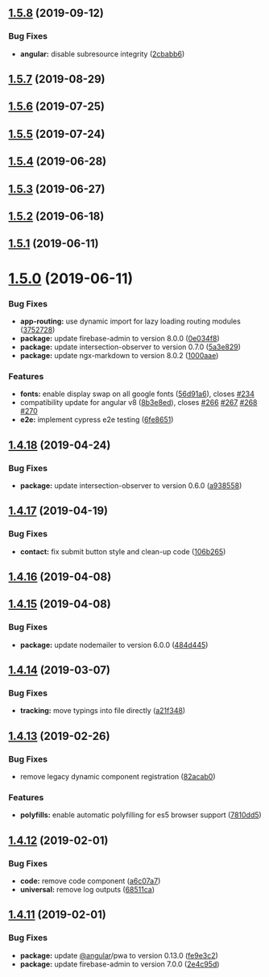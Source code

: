 ## [1.5.8](https://github.com/pascaliske/pascal-iske.de/compare/v1.5.7...v1.5.8) (2019-09-12)


### Bug Fixes

* **angular:** disable subresource integrity ([2cbabb6](https://github.com/pascaliske/pascal-iske.de/commit/2cbabb6))



## [1.5.7](https://github.com/pascaliske/pascal-iske.de/compare/v1.5.6...v1.5.7) (2019-08-29)



## [1.5.6](https://github.com/pascaliske/pascal-iske.de/compare/v1.5.5...v1.5.6) (2019-07-25)



## [1.5.5](https://github.com/pascaliske/pascal-iske.de/compare/v1.5.4...v1.5.5) (2019-07-24)



## [1.5.4](https://github.com/pascaliske/pascal-iske.de/compare/v1.5.3...v1.5.4) (2019-06-28)



## [1.5.3](https://github.com/pascaliske/pascal-iske.de/compare/v1.5.2...v1.5.3) (2019-06-27)



## [1.5.2](https://github.com/pascaliske/pascal-iske.de/compare/v1.5.1...v1.5.2) (2019-06-18)



## [1.5.1](https://github.com/pascaliske/pascal-iske.de/compare/v1.5.0...v1.5.1) (2019-06-11)



# [1.5.0](https://github.com/pascaliske/pascal-iske.de/compare/v1.4.18...v1.5.0) (2019-06-11)


### Bug Fixes

* **app-routing:** use dynamic import for lazy loading routing modules ([3752728](https://github.com/pascaliske/pascal-iske.de/commit/3752728))
* **package:** update firebase-admin to version 8.0.0 ([0e034f8](https://github.com/pascaliske/pascal-iske.de/commit/0e034f8))
* **package:** update intersection-observer to version 0.7.0 ([5a3e829](https://github.com/pascaliske/pascal-iske.de/commit/5a3e829))
* **package:** update ngx-markdown to version 8.0.2 ([1000aae](https://github.com/pascaliske/pascal-iske.de/commit/1000aae))


### Features

* **fonts:** enable display swap on all google fonts ([56d91a6](https://github.com/pascaliske/pascal-iske.de/commit/56d91a6)), closes [#234](https://github.com/pascaliske/pascal-iske.de/issues/234)
* compatibility update for angular v8 ([8b3e8ed](https://github.com/pascaliske/pascal-iske.de/commit/8b3e8ed)), closes [#266](https://github.com/pascaliske/pascal-iske.de/issues/266) [#267](https://github.com/pascaliske/pascal-iske.de/issues/267) [#268](https://github.com/pascaliske/pascal-iske.de/issues/268) [#270](https://github.com/pascaliske/pascal-iske.de/issues/270)
* **e2e:** implement cypress e2e testing ([6fe8651](https://github.com/pascaliske/pascal-iske.de/commit/6fe8651))



## [1.4.18](https://github.com/pascaliske/pascal-iske.de/compare/v1.4.17...v1.4.18) (2019-04-24)


### Bug Fixes

* **package:** update intersection-observer to version 0.6.0 ([a938558](https://github.com/pascaliske/pascal-iske.de/commit/a938558))



## [1.4.17](https://github.com/pascaliske/pascal-iske.de/compare/v1.4.16...v1.4.17) (2019-04-19)


### Bug Fixes

* **contact:** fix submit button style and clean-up code ([106b265](https://github.com/pascaliske/pascal-iske.de/commit/106b265))



## [1.4.16](https://github.com/pascaliske/pascal-iske.de/compare/v1.4.15...v1.4.16) (2019-04-08)



## [1.4.15](https://github.com/pascaliske/pascal-iske.de/compare/v1.4.14...v1.4.15) (2019-04-08)


### Bug Fixes

* **package:** update nodemailer to version 6.0.0 ([484d445](https://github.com/pascaliske/pascal-iske.de/commit/484d445))



## [1.4.14](https://github.com/pascaliske/pascal-iske.de/compare/v1.4.13...v1.4.14) (2019-03-07)


### Bug Fixes

* **tracking:** move typings into file directly ([a21f348](https://github.com/pascaliske/pascal-iske.de/commit/a21f348))



## [1.4.13](https://github.com/pascaliske/pascal-iske.de/compare/v1.4.12...v1.4.13) (2019-02-26)


### Bug Fixes

* remove legacy dynamic component registration ([82acab0](https://github.com/pascaliske/pascal-iske.de/commit/82acab0))


### Features

* **polyfills:** enable automatic polyfilling for es5 browser support ([7810dd5](https://github.com/pascaliske/pascal-iske.de/commit/7810dd5))



## [1.4.12](https://github.com/pascaliske/pascal-iske.de/compare/v1.4.11...v1.4.12) (2019-02-01)


### Bug Fixes

* **code:** remove code component ([a6c07a7](https://github.com/pascaliske/pascal-iske.de/commit/a6c07a7))
* **universal:** remove log outputs ([68511ca](https://github.com/pascaliske/pascal-iske.de/commit/68511ca))



## [1.4.11](https://github.com/pascaliske/pascal-iske.de/compare/v1.4.10...v1.4.11) (2019-02-01)


### Bug Fixes

* **package:** update [@angular](https://github.com/angular)/pwa to version 0.13.0 ([fe9e3c2](https://github.com/pascaliske/pascal-iske.de/commit/fe9e3c2))
* **package:** update firebase-admin to version 7.0.0 ([2e4c95d](https://github.com/pascaliske/pascal-iske.de/commit/2e4c95d))




